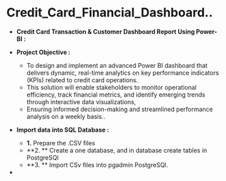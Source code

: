 # **Credit_Card_Financial_Dashboard..**

- **Credit Card Transaction & Customer Dashboard Report Using Power-BI :**

- **Project Objective :**
  
  - To design and implement an advanced Power BI dashboard that delivers dynamic, real-time analytics on key performance indicators (KPIs) related to credit card operations.
  - This solution will enable stakeholders to monitor operational efficiency, track financial metrics, and identify emerging trends through interactive data visualizations,
  - Ensuring informed decision-making and streamlined performance analysis on a weekly basis..

- **Import data into SQL Database :**

  - **1.** Prepare the .CSV files
  - **2. ** Create a one database, and in database create tables in PostgreSQl
  - **3. ** Import CSv files into pgadmin PostgreSQl.
 
- 
